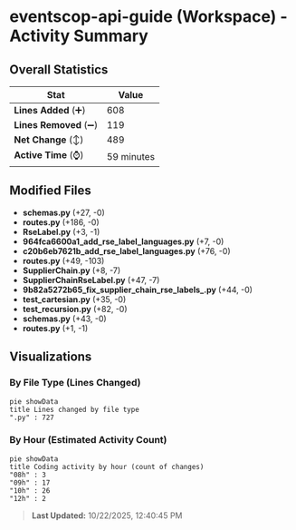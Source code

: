 # eventscop-api-guide (Workspace) - Activity Summary 

## Overall Statistics

| Stat                   | Value                                                             |
| ---------------------- | ----------------------------------------------------------------- |
| **Lines Added** (➕)   | 608                                          |
| **Lines Removed** (➖) | 119                                        |
| **Net Change** (↕)    | 489                |
| **Active Time** (⌚)   | 59 minutes |


## Modified Files
- **schemas.py** (+27, -0)
- **routes.py** (+186, -0)
- **RseLabel.py** (+3, -1)
- **964fca6600a1_add_rse_label_languages.py** (+7, -0)
- **c20b6eb7621b_add_rse_label_languages.py** (+76, -0)
- **routes.py** (+49, -103)
- **SupplierChain.py** (+8, -7)
- **SupplierChainRseLabel.py** (+47, -7)
- **9b82a5272b65_fix_supplier_chain_rse_labels_.py** (+44, -0)
- **test_cartesian.py** (+35, -0)
- **test_recursion.py** (+82, -0)
- **schemas.py** (+43, -0)
- **routes.py** (+1, -1)

## Visualizations

### By File Type (Lines Changed)

```mermaid
pie showData
title Lines changed by file type
".py" : 727
```

### By Hour (Estimated Activity Count)

```mermaid
pie showData
title Coding activity by hour (count of changes)
"08h" : 3
"09h" : 17
"10h" : 26
"12h" : 2
```


> **Last Updated:** 10/22/2025, 12:40:45 PM